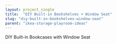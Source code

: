 ```yaml
---
layout: project_single
title:  "DIY Built-in Bookshelves + Window Seat"
slug: "diy-built-in-bookshelves-window-seat"
parent: "ikea-storage-playroom-ideas"
---
```

DIY Built-in Bookcases with Window Seat